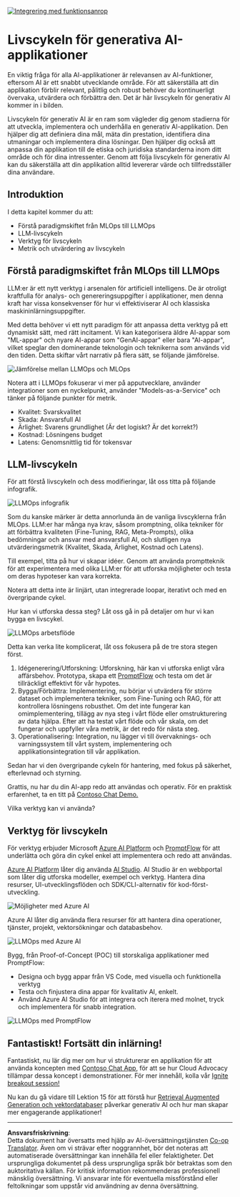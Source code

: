 <!--
CO_OP_TRANSLATOR_METADATA:
{
  "original_hash": "b9d32511b27373a1b21b5789d4fda057",
  "translation_date": "2025-10-17T19:03:16+00:00",
  "source_file": "14-the-generative-ai-application-lifecycle/README.md",
  "language_code": "sv"
}
-->
[![Integrering med funktionsanrop](../../../translated_images/14-lesson-banner.066d74a31727ac121eeac06376a068a397d8e335281e63ce94130d11f516e46b.sv.png)](https://youtu.be/ewtQY_RJrzs?si=dyJ2bjiljH7UUHCh)

# Livscykeln för generativa AI-applikationer

En viktig fråga för alla AI-applikationer är relevansen av AI-funktioner, eftersom AI är ett snabbt utvecklande område. För att säkerställa att din applikation förblir relevant, pålitlig och robust behöver du kontinuerligt övervaka, utvärdera och förbättra den. Det är här livscykeln för generativ AI kommer in i bilden.

Livscykeln för generativ AI är en ram som vägleder dig genom stadierna för att utveckla, implementera och underhålla en generativ AI-applikation. Den hjälper dig att definiera dina mål, mäta din prestation, identifiera dina utmaningar och implementera dina lösningar. Den hjälper dig också att anpassa din applikation till de etiska och juridiska standarderna inom ditt område och för dina intressenter. Genom att följa livscykeln för generativ AI kan du säkerställa att din applikation alltid levererar värde och tillfredsställer dina användare.

## Introduktion

I detta kapitel kommer du att:

- Förstå paradigmskiftet från MLOps till LLMOps
- LLM-livscykeln
- Verktyg för livscykeln
- Metrik och utvärdering av livscykeln

## Förstå paradigmskiftet från MLOps till LLMOps

LLM:er är ett nytt verktyg i arsenalen för artificiell intelligens. De är otroligt kraftfulla för analys- och genereringsuppgifter i applikationer, men denna kraft har vissa konsekvenser för hur vi effektiviserar AI och klassiska maskininlärningsuppgifter.

Med detta behöver vi ett nytt paradigm för att anpassa detta verktyg på ett dynamiskt sätt, med rätt incitament. Vi kan kategorisera äldre AI-appar som "ML-appar" och nyare AI-appar som "GenAI-appar" eller bara "AI-appar", vilket speglar den dominerande teknologin och teknikerna som används vid den tiden. Detta skiftar vårt narrativ på flera sätt, se följande jämförelse.

![Jämförelse mellan LLMOps och MLOps](../../../translated_images/01-llmops-shift.29bc933cb3bb0080a562e1655c0c719b71a72c3be6252d5c564b7f598987e602.sv.png)

Notera att i LLMOps fokuserar vi mer på apputvecklare, använder integrationer som en nyckelpunkt, använder "Models-as-a-Service" och tänker på följande punkter för metrik.

- Kvalitet: Svarskvalitet
- Skada: Ansvarsfull AI
- Ärlighet: Svarens grundlighet (Är det logiskt? Är det korrekt?)
- Kostnad: Lösningens budget
- Latens: Genomsnittlig tid för tokensvar

## LLM-livscykeln

För att förstå livscykeln och dess modifieringar, låt oss titta på följande infografik.

![LLMOps infografik](../../../translated_images/02-llmops.70a942ead05a7645db740f68727d90160cb438ab71f0fb20548bc7fe5cad83ff.sv.png)

Som du kanske märker är detta annorlunda än de vanliga livscyklerna från MLOps. LLM:er har många nya krav, såsom promptning, olika tekniker för att förbättra kvaliteten (Fine-Tuning, RAG, Meta-Prompts), olika bedömningar och ansvar med ansvarsfull AI, och slutligen nya utvärderingsmetrik (Kvalitet, Skada, Ärlighet, Kostnad och Latens).

Till exempel, titta på hur vi skapar idéer. Genom att använda promptteknik för att experimentera med olika LLM:er för att utforska möjligheter och testa om deras hypoteser kan vara korrekta.

Notera att detta inte är linjärt, utan integrerade loopar, iterativt och med en övergripande cykel.

Hur kan vi utforska dessa steg? Låt oss gå in på detaljer om hur vi kan bygga en livscykel.

![LLMOps arbetsflöde](../../../translated_images/03-llm-stage-flows.3a1e1c401235a6cfa886ed6ba04aa52a096a545e1bc44fa54d7d5983a7201892.sv.png)

Detta kan verka lite komplicerat, låt oss fokusera på de tre stora stegen först.

1. Idégenerering/Utforskning: Utforskning, här kan vi utforska enligt våra affärsbehov. Prototypa, skapa ett [PromptFlow](https://microsoft.github.io/promptflow/index.html?WT.mc_id=academic-105485-koreyst) och testa om det är tillräckligt effektivt för vår hypotes.
2. Bygga/Förbättra: Implementering, nu börjar vi utvärdera för större dataset och implementera tekniker, som Fine-Tuning och RAG, för att kontrollera lösningens robusthet. Om det inte fungerar kan omimplementering, tillägg av nya steg i vårt flöde eller omstrukturering av data hjälpa. Efter att ha testat vårt flöde och vår skala, om det fungerar och uppfyller våra metrik, är det redo för nästa steg.
3. Operationalisering: Integration, nu lägger vi till övervaknings- och varningssystem till vårt system, implementering och applikationsintegration till vår applikation.

Sedan har vi den övergripande cykeln för hantering, med fokus på säkerhet, efterlevnad och styrning.

Grattis, nu har du din AI-app redo att användas och operativ. För en praktisk erfarenhet, ta en titt på [Contoso Chat Demo.](https://nitya.github.io/contoso-chat/?WT.mc_id=academic-105485-koreys)

Vilka verktyg kan vi använda?

## Verktyg för livscykeln

För verktyg erbjuder Microsoft [Azure AI Platform](https://azure.microsoft.com/solutions/ai/?WT.mc_id=academic-105485-koreys) och [PromptFlow](https://microsoft.github.io/promptflow/index.html?WT.mc_id=academic-105485-koreyst) för att underlätta och göra din cykel enkel att implementera och redo att användas.

[Azure AI Platform](https://azure.microsoft.com/solutions/ai/?WT.mc_id=academic-105485-koreys) låter dig använda [AI Studio](https://ai.azure.com/?WT.mc_id=academic-105485-koreys). AI Studio är en webbportal som låter dig utforska modeller, exempel och verktyg. Hantera dina resurser, UI-utvecklingsflöden och SDK/CLI-alternativ för kod-först-utveckling.

![Möjligheter med Azure AI](../../../translated_images/04-azure-ai-platform.80203baf03a12fa8b166e194928f057074843d1955177baf0f5b53d50d7b6153.sv.png)

Azure AI låter dig använda flera resurser för att hantera dina operationer, tjänster, projekt, vektorsökningar och databasbehov.

![LLMOps med Azure AI](../../../translated_images/05-llm-azure-ai-prompt.a5ce85cdbb494bdf95420668e3464aae70d8b22275a744254e941dd5e73ae0d2.sv.png)

Bygg, från Proof-of-Concept (POC) till storskaliga applikationer med PromptFlow:

- Designa och bygg appar från VS Code, med visuella och funktionella verktyg
- Testa och finjustera dina appar för kvalitativ AI, enkelt.
- Använd Azure AI Studio för att integrera och iterera med molnet, tryck och implementera för snabb integration.

![LLMOps med PromptFlow](../../../translated_images/06-llm-promptflow.a183eba07a3a7fdf4aa74db92a318b8cbbf4a608671f6b166216358d3203d8d4.sv.png)

## Fantastiskt! Fortsätt din inlärning!

Fantastiskt, nu lär dig mer om hur vi strukturerar en applikation för att använda koncepten med [Contoso Chat App](https://nitya.github.io/contoso-chat/?WT.mc_id=academic-105485-koreyst), för att se hur Cloud Advocacy tillämpar dessa koncept i demonstrationer. För mer innehåll, kolla vår [Ignite breakout session!
](https://www.youtube.com/watch?v=DdOylyrTOWg)

Nu kan du gå vidare till Lektion 15 för att förstå hur [Retrieval Augmented Generation och vektordatabaser](../15-rag-and-vector-databases/README.md?WT.mc_id=academic-105485-koreyst) påverkar generativ AI och hur man skapar mer engagerande applikationer!

---

**Ansvarsfriskrivning**:  
Detta dokument har översatts med hjälp av AI-översättningstjänsten [Co-op Translator](https://github.com/Azure/co-op-translator). Även om vi strävar efter noggrannhet, bör det noteras att automatiserade översättningar kan innehålla fel eller felaktigheter. Det ursprungliga dokumentet på dess ursprungliga språk bör betraktas som den auktoritativa källan. För kritisk information rekommenderas professionell mänsklig översättning. Vi ansvarar inte för eventuella missförstånd eller feltolkningar som uppstår vid användning av denna översättning.